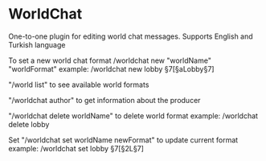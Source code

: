 # WorldChat
One-to-one plugin for editing world chat messages.
Supports English and Turkish language

To set a new world chat format /worldchat new "worldName" "worldFormat"
example: /worldchat new lobby §7[§aLobby§7]

"/world list" to see available world formats

"/worldchat author" to get information about the producer

"/worldchat delete worldName" to delete world format
example: /worldchat delete lobby

Set "/worldchat set worldName newFormat" to update current format
example: /worldchat set lobby §7[§2L§7]
